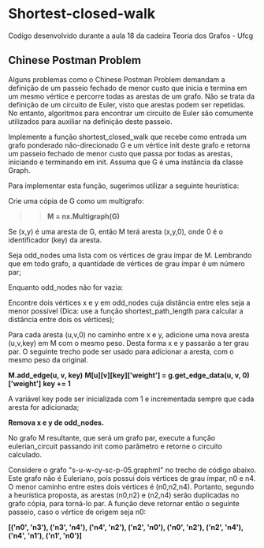 # Shortest-closed-walk

Codigo desenvolvido durante a aula 18 da cadeira Teoria dos Grafos - Ufcg

## Chinese Postman Problem 

Alguns problemas como o Chinese Postman Problem demandam a definição de um passeio fechado de menor custo que inicia e termina em um mesmo vértice e percorre todas as arestas de um grafo. Não se trata da definição de um circuito de Euler, visto que arestas podem ser repetidas. No entanto, algoritmos para encontrar um circuito de Euler são comumente utilizados para auxiliar na definição deste passeio.

Implemente a função shortest_closed_walk que recebe como entrada um grafo ponderado não-direcionado G e um vértice init deste grafo e retorna um passeio fechado de menor custo que passa por todas as arestas, iniciando e terminando em init. Assuma que G é uma instância da classe Graph.

Para implementar esta função, sugerimos utilizar a seguinte heurística:

Crie uma cópia de G como um multigrafo:

>> **M = nx.Multigraph(G)**

Se (x,y) é uma aresta de G, então M terá aresta (x,y,0), onde 0 é o identificador (key) da aresta.

Seja odd_nodes uma lista com os vértices de grau ímpar de M. Lembrando que em todo grafo, a quantidade de vértices de grau ímpar é um número par;

Enquanto odd_nodes não for vazia:

Encontre dois vértices x e y em odd_nodes cuja distância entre eles seja a menor possível (Dica: use a função shortest_path_length para calcular a distância entre dois os vértices);

Para cada aresta (u,v,0) no caminho entre x e y, adicione uma nova aresta (u,v,key) em M com o mesmo peso. Desta forma x e y passarão a ter grau par. O seguinte trecho pode ser usado para adicionar a aresta, com o mesmo peso da original.

  **M.add_edge(u, v, key)**
  **M[u][v][key]['weight'] = g.get_edge_data(u, v, 0)['weight']**
  **key += 1**

A variável key pode ser inicializada com 1 e incrementada sempre que cada aresta for adicionada;

**Remova x e y de odd_nodes.**

No grafo M resultante, que será um grafo par, execute a função eulerian_circuit passando init como parâmetro e retorne o circuito calculado.

Considere o grafo "s-u-w-cy-sc-p-05.graphml" no trecho de código abaixo. Este grafo não é Euleriano, pois possui dois vértices de grau ímpar, n0 e n4. O menor caminho entre estes dois vértices é (n0,n2,n4). Portanto, segundo a heurística proposta, as arestas (n0,n2) e (n2,n4) serão duplicadas no grafo cópia, para torná-lo par. A função deve retornar então o seguinte passeio, caso o vértice de origem seja n0:

**[('n0', 'n3'), ('n3', 'n4'), ('n4', 'n2'), ('n2', 'n0'), ('n0', 'n2'), ('n2', 'n4'), ('n4', 'n1'), ('n1', 'n0')]**
